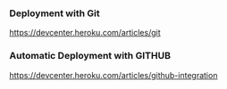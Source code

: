 

### Deployment with Git
https://devcenter.heroku.com/articles/git


### Automatic Deployment with GITHUB
https://devcenter.heroku.com/articles/github-integration

